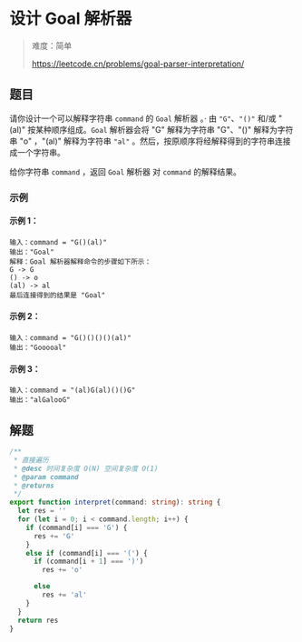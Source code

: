 # 设计 Goal 解析器

> 难度：简单
>
> https://leetcode.cn/problems/goal-parser-interpretation/

## 题目

请你设计一个可以解释字符串 `command` 的 `Goal` 解析器 。· 由 `"G"`、`"()"` 和/或 "(al)" 按某种顺序组成。`Goal` 解析器会将 "G" 解释为字符串 "G"、"()" 解释为字符串 "o" ，"(al)" 解释为字符串 `"al"` 。然后，按原顺序将经解释得到的字符串连接成一个字符串。

给你字符串 `command` ，返回 `Goal` 解析器 对 `command` 的解释结果。

### 示例

#### 示例 1：

```
输入：command = "G()(al)"
输出："Goal"
解释：Goal 解析器解释命令的步骤如下所示：
G -> G
() -> o
(al) -> al
最后连接得到的结果是 "Goal"
```

#### 示例 2：

```
输入：command = "G()()()()(al)"
输出："Gooooal"
```

#### 示例 3：

```
输入：command = "(al)G(al)()()G"
输出："alGalooG"
```

## 解题

```ts 
/**
 * 直接遍历
 * @desc 时间复杂度 O(N) 空间复杂度 O(1)
 * @param command
 * @returns
 */
export function interpret(command: string): string {
  let res = ''
  for (let i = 0; i < command.length; i++) {
    if (command[i] === 'G') {
      res += 'G'
    }
    else if (command[i] === '(') {
      if (command[i + 1] === ')')
        res += 'o'

      else
        res += 'al'
    }
  }
  return res
}
```